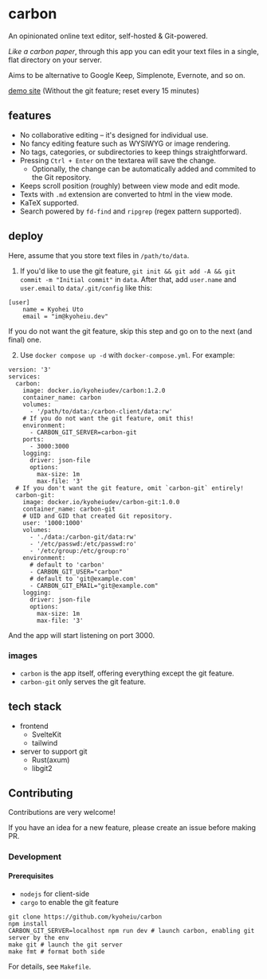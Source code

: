 # carbon

An opinionated online text editor, self-hosted & Git-powered.

_Like a carbon paper_, through this app you can edit your text files in a single, flat directory on your server.

Aims to be alternative to Google Keep, Simplenote, Evernote, and so on.

[demo site](https://carbon-demo.kyoheiu.dev/)
(Without the git feature; reset every 15 minutes)

## features

- No collaborative editing – it's designed for individual use.
- No fancy editing feature such as WYSIWYG or image rendering.
- No tags, categories, or subdirectories to keep things straightforward.
- Pressing `Ctrl + Enter` on the textarea will save the change.
  - Optionally, the change can be automatically added and commited to the Git repository.
- Keeps scroll position (roughly) between view mode and edit mode.
- Texts with `.md` extension are converted to html in the view mode.
- KaTeX supported.
- Search powered by `fd-find` and `ripgrep` (regex pattern supported).

## deploy

Here, assume that you store text files in `/path/to/data`.

1. If you'd like to use the git feature, `git init && git add -A && git commit -m "Initial commit"` in `data`.
   After that, add `user.name` and `user.email` to `data/.git/config` like this:

```
[user]
    name = Kyohei Uto
    email = "im@kyoheiu.dev"
```

If you do not want the git feature, skip this step and go on to the next (and final) one.

2. Use `docker compose up -d` with `docker-compose.yml`. For example:

```
version: '3'
services:
  carbon:
    image: docker.io/kyoheiudev/carbon:1.2.0
    container_name: carbon
    volumes:
      - '/path/to/data:/carbon-client/data:rw'
    # If you do not want the git feature, omit this!
    environment:
      - CARBON_GIT_SERVER=carbon-git
    ports:
      - 3000:3000
    logging:
      driver: json-file
      options:
        max-size: 1m
        max-file: '3'
  # If you don't want the git feature, omit `carbon-git` entirely!
  carbon-git:
    image: docker.io/kyoheiudev/carbon-git:1.0.0
    container_name: carbon-git
    # UID and GID that created Git repository.
    user: '1000:1000'
    volumes:
      - './data:/carbon-git/data:rw'
      - '/etc/passwd:/etc/passwd:ro'
      - '/etc/group:/etc/group:ro'
    environment:
      # default to 'carbon'
      - CARBON_GIT_USER="carbon"
      # default to 'git@example.com'
      - CARBON_GIT_EMAIL="git@example.com"
    logging:
      driver: json-file
      options:
        max-size: 1m
        max-file: '3'
```

And the app will start listening on port 3000.

### images

- `carbon` is the app itself, offering everything except the git feature.
- `carbon-git` only serves the git feature.

## tech stack

- frontend
  - SvelteKit
  - tailwind
- server to support git
  - Rust(axum)
  - libgit2

## Contributing

Contributions are very welcome!

If you have an idea for a new feature, please create an issue before making PR.

### Development

#### Prerequisites

- `nodejs` for client-side
- `cargo` to enable the git feature

```
git clone https://github.com/kyoheiu/carbon
npm install
CARBON_GIT_SERVER=localhost npm run dev # launch carbon, enabling git server by the env
make git # launch the git server
make fmt # format both side
```

For details, see `Makefile`.
